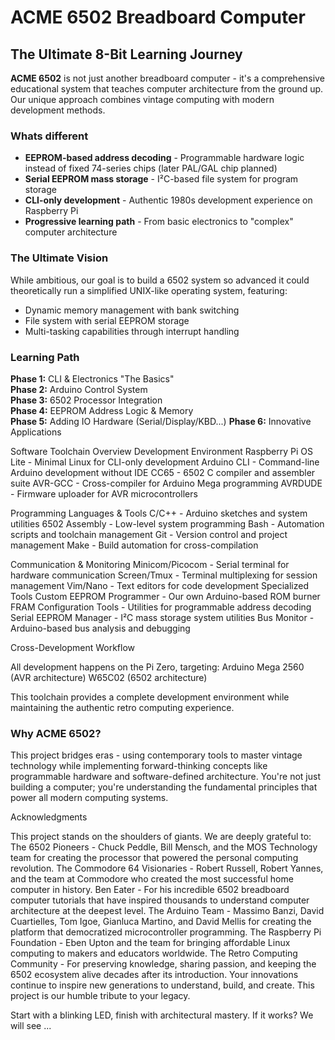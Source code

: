 # ACME 6502 Breadboard Computer

## The Ultimate 8-Bit Learning Journey

**ACME 6502** is not just another breadboard computer - it's a comprehensive educational system that teaches computer architecture from the ground up. Our unique approach combines vintage computing with modern development methods.

### Whats different
- **EEPROM-based address decoding** - Programmable hardware logic instead of fixed 74-series chips (later PAL/GAL chip planned)
- **Serial EEPROM mass storage** - I²C-based file system for program storage
- **CLI-only development** - Authentic 1980s development experience on Raspberry Pi
- **Progressive learning path** - From basic electronics to "complex" computer architecture

### The Ultimate Vision
While ambitious, our goal is to build a 6502 system so advanced it could theoretically run a simplified UNIX-like operating system, featuring:
- Dynamic memory management with bank switching
- File system with serial EEPROM storage
- Multi-tasking capabilities through interrupt handling

### Learning Path
**Phase 1:** CLI & Electronics "The Basics"  
**Phase 2:** Arduino Control System  
**Phase 3:** 6502 Processor Integration  
**Phase 4:** EEPROM Address Logic & Memory  
**Phase 5:** Adding IO Hardware (Serial/Display/KBD...)
**Phase 6:** Innovative Applications

Software Toolchain Overview
Development Environment
    Raspberry Pi OS Lite - Minimal Linux for CLI-only development
    Arduino CLI - Command-line Arduino development without IDE
    CC65 - 6502 C compiler and assembler suite
    AVR-GCC - Cross-compiler for Arduino Mega programming
    AVRDUDE - Firmware uploader for AVR microcontrollers

Programming Languages & Tools
    C/C++ - Arduino sketches and system utilities
    6502 Assembly - Low-level system programming
    Bash - Automation scripts and toolchain management
    Git - Version control and project management
    Make - Build automation for cross-compilation

Communication & Monitoring
    Minicom/Picocom - Serial terminal for hardware communication
    Screen/Tmux - Terminal multiplexing for session management
    Vim/Nano - Text editors for code development
Specialized Tools
    Custom EEPROM Programmer - Our own Arduino-based ROM burner
    FRAM Configuration Tools - Utilities for programmable address decoding
    Serial EEPROM Manager - I²C mass storage system utilities
    Bus Monitor - Arduino-based bus analysis and debugging

Cross-Development Workflow

All development happens on the Pi Zero, targeting:
    Arduino Mega 2560 (AVR architecture)
    W65C02 (6502 architecture)

This toolchain provides a complete development environment while maintaining the authentic retro computing experience.


### Why ACME 6502?
This project bridges eras - using contemporary tools to master vintage technology while implementing forward-thinking concepts like programmable hardware and software-defined architecture. You're not just building a computer; you're understanding the fundamental principles that power all modern computing systems.

Acknowledgments

This project stands on the shoulders of giants. We are deeply grateful to:
The 6502 Pioneers - Chuck Peddle, Bill Mensch, and the MOS Technology team for creating the processor that powered the personal computing revolution.
The Commodore 64 Visionaries - Robert Russell, Robert Yannes, and the team at Commodore who created the most successful home computer in history.
Ben Eater - For his incredible 6502 breadboard computer tutorials that have inspired thousands to understand computer architecture at the deepest level.
The Arduino Team - Massimo Banzi, David Cuartielles, Tom Igoe, Gianluca Martino, and David Mellis for creating the platform that democratized microcontroller programming.
The Raspberry Pi Foundation - Eben Upton and the team for bringing affordable Linux computing to makers and educators worldwide.
The Retro Computing Community - For preserving knowledge, sharing passion, and keeping the 6502 ecosystem alive decades after its introduction.
Your innovations continue to inspire new generations to understand, build, and create. This project is our humble tribute to your legacy.

Start with a blinking LED, finish with architectural mastery.
If it works? We will see ...
